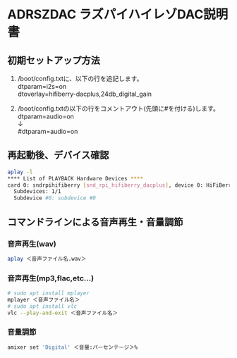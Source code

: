 # ADRSZDAC ラズパイハイレゾDAC説明書

## 初期セットアップ方法

 1. /boot/config.txtに、以下の行を追記します。  
dtparam=i2s=on  
dtoverlay=hifiberry-dacplus,24db_digital_gain  

 2. /boot/config.txtの以下の行をコメントアウト(先頭に#を付ける)します。  
dtparam=audio=on  
↓  
\#dtparam=audio=on  
## 再起動後、デバイス確認
```sh
aplay -l
**** List of PLAYBACK Hardware Devices ****
card 0: sndrpihifiberry [snd_rpi_hifiberry_dacplus], device 0: HiFiBerry DAC+ HiFi pcm512x-hifi-0 []
  Subdevices: 1/1
  Subdevice #0: subdevice #0
```
## コマンドラインによる音声再生・音量調節  

### 音声再生(wav)
```sh
aplay ＜音声ファイル名.wav＞  
```
### 音声再生(mp3,flac,etc...)
```sh
# sudo apt install mplayer
mplayer ＜音声ファイル名＞  
# sudo apt install vlc
vlc --play-and-exit ＜音声ファイル名＞  
```
### 音量調節
```sh
amixer set 'Digital' ＜音量:パーセンテージ＞%
```

